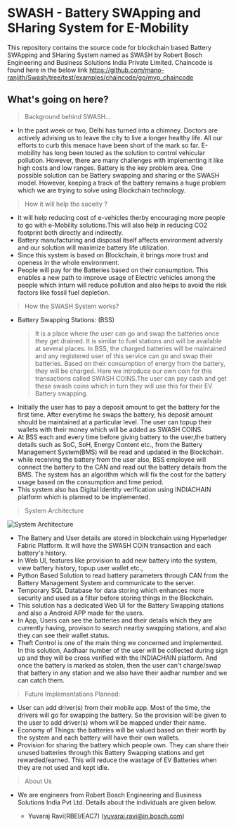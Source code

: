 # SWASH - Battery SWApping and SHaring System for E-Mobility

This repository contains the source code for blockchain based Battery SWApping and SHaring System named as SWASH by Robert Bosch Engineering and Business Solutions India Private Limited.
Chaincode is found here in the below link
https://github.com/mano-ranjith/Swash/tree/test/examples/chaincode/go/mvp_chaincode
## What's going on here?
> Background behind SWASH...

* In the past week or two, Delhi has turned into a chimney. Doctors are actively advising us to leave the city to live a longer healthy life. All our efforts to curb this menace have been short of the mark so far. E-mobility has long been touted as the solution to control vehicular pollution. However, there are many challenges with implementing it like high costs and low ranges. Battery is the key problem area. One possible solution can be Battery swapping and sharing or the SWASH model. However, keeping a track of the battery remains a huge problem which we are trying to solve using Blockchain technology.


> How it will help the soceity ?

* It will help reducing cost of e-vehicles therby encouraging more people to go with e-Mobility solutions.This will also help in reducing CO2 footprint both directly and indirectly.
* Battery manufacturing and disposal itself affects environment adversly and our solution will maximize battery life utilization.
* Since this system is based on Blockchain, it brings more trust and openess in the whole environment.
* People will pay for the Batteries based on their consumption. This enables a new path to improve usage of Electric vehicles among the people which inturn will reduce pollution and also helps to avoid the risk factors like fossil fuel depletion.


> How the SWASH System works?

* Battery Swapping Stations: (BSS)
	>It is a place where the user can go and swap the batteries once they get drained. It is similar to fuel stations and will be available at several places. In BSS, the charged batteries will be maintained and any registered user of this service can go and swap their batteries. Based on their consumption of energy from the battery, they will be charged. Here we introduce our own coin for this transactions called SWASH COINS.The user can pay cash and get these swash coins which in turn they will use this for their EV Battery swapping.
* Initially the user has to pay a deposit amount to get the battery for the first time. After everytime he swaps the battery, his deposit amount should be maintained at a particular level. The user can topup their wallets with their money  which will be added as SWASH COINS.
* At BSS each and every time before giving battery to the user,the battery details such as SoC, SoH, Energy Content etc., from the Battery Management System(BMS) will be read and updated in the Blockchain.
* while receiving the battery from the user also, BSS employee will connect the battery to the CAN and read out the battery details from the BMS. The system has an algorithm which will fix the cost for the battery usage based on the consumption and time period.
* This system also has Digital Identity verification using INDIACHAIN platform which is planned to be implemented. 



> System Architecture

![System Architecture]()

* The Battery and User details are stored in blockchain using Hyperledger Fabric Platform. It will have the SWASH COIN transaction and each battery's history.
* In Web UI, features like provision to add new battery into the system, view battery history, topup user wallet etc.,
* Python Based Solution to read battery parameters through CAN from the Battery Management System and communicate to the server.
* Temporary SQL Database for data storing which enhances more security and used as a filter before storing things in the Blockchain.
* This solution has a dedicated Web UI for the Battery Swapping stations and also a Android APP made for the users.
* In App, Users can see the batteries and their details which they are currently having, provison to search nearby swapping stations, and also they can see their wallet status.
* Theft Control is one of the main thing we concerned and implemented. In this solution, Aadhaar number of the user will be collected during sign up and they will be cross verified with the INDIACHAIN platform. And once the battery is marked as stolen, then the user can't charge/swap that battery in any station and we also have their aadhar number and we can catch them.

>Future Implementations Planned:

* User can add driver(s) from their mobile app. Most of the time, the drivers will go for swapping the battery. So the provision will be given to the user to add driver(s) whom will be mapped under their name. 
* Economy of Things: the batteries will be valued based on their worth by the system and each battery will have their own wallets.
* Provision for sharing the battery which people own. They can share their unused batteries through this Battery Swapping stations and get rewarded/earned. This will reduce the wastage of EV Batteries when they are not used and  kept idle.

>About Us

* We are engineers from Robert Bosch Engineering and Business Solutions India Pvt Ltd. Details about the individuals are given below.

	 * Yuvaraj Ravi(RBEI/EAC7) (<yuvaraj.ravi@in.bosch.com>)

